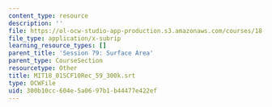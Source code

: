 ```yaml
---
content_type: resource
description: ''
file: https://ol-ocw-studio-app-production.s3.amazonaws.com/courses/18-01sc-single-variable-calculus-fall-2010/300b10cc604e5a0697b1b44477e422ef_MIT18_01SCF10Rec_59_300k.vtt
file_type: application/x-subrip
learning_resource_types: []
parent_title: 'Session 79: Surface Area'
parent_type: CourseSection
resourcetype: Other
title: MIT18_01SCF10Rec_59_300k.srt
type: OCWFile
uid: 300b10cc-604e-5a06-97b1-b44477e422ef
---
```

